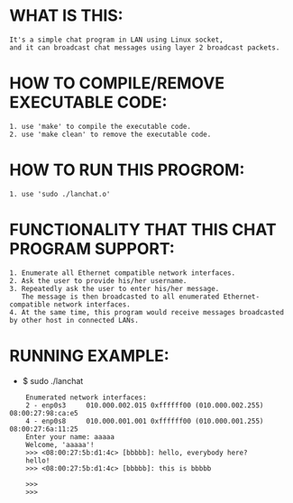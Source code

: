 # WHAT IS THIS:
    It's a simple chat program in LAN using Linux socket,  
    and it can broadcast chat messages using layer 2 broadcast packets.  

# HOW TO COMPILE/REMOVE EXECUTABLE CODE:
    1. use 'make' to compile the executable code.
    2. use 'make clean' to remove the executable code.

# HOW TO RUN THIS PROGROM:
    1. use 'sudo ./lanchat.o'

# FUNCTIONALITY THAT THIS CHAT PROGRAM SUPPORT:
    1. Enumerate all Ethernet compatible network interfaces.
    2. Ask the user to provide his/her username.
    3. Repeatedly ask the user to enter his/her message.    
       The message is then broadcasted to all enumerated Ethernet-compatible network interfaces.
    4. At the same time, this program would receive messages broadcasted by other host in connected LANs.

# RUNNING EXAMPLE:
  +  $ sudo ./lanchat
```
    Enumerated network interfaces:
    2 - enp0s3     010.000.002.015 0xffffff00 (010.000.002.255) 08:00:27:98:ca:e5
    4 - enp0s8     010.000.001.001 0xffffff00 (010.000.001.255) 08:00:27:6a:11:25
    Enter your name: aaaaa
    Welcome, 'aaaaa'!
    >>> <08:00:27:5b:d1:4c> [bbbbb]: hello, everybody here?
    hello!
    >>> <08:00:27:5b:d1:4c> [bbbbb]: this is bbbbb

    >>>
    >>>
```
